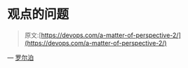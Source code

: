 # 观点的问题

> 原文:[https://devops.com/a-matter-of-perspective-2/](https://devops.com/a-matter-of-perspective-2/)

— [罗尔泊](https://devops.com/author/breselman/)